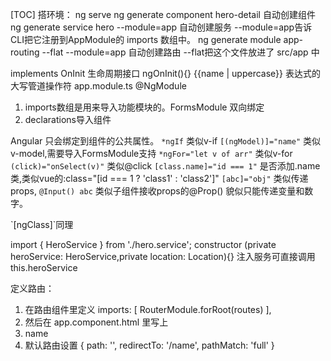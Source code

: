 [TOC]
搭环境：
 ng serve
 ng generate component hero-detail 自动创建组件
 ng generate service hero --module=app 自动创建服务 --module=app告诉CLI把它注册到AppModule的 imports 数组中。
 ng generate module app-routing --flat --module=app 自动创建路由 --flat把这个文件放进了 src/app 中

implements OnInit 生命周期接口 ngOnInit(){}
{{name | uppercase}} 表达式的大写管道操作符
app.module.ts @NgModule
 1. imports数组是用来导入功能模块的。FormsModule 双向绑定
 2. declarations导入组件

Angular 只会绑定到组件的公共属性。
`*ngIf` 类似v-if
`[(ngModel)]="name"` 类似v-model,需要导入FormsModule支持
`*ngFor="let v of arr"` 类似v-for
`(click)="onSelect(v)"` 类似@click
`[class.name]="id === 1"` 是否添加.name类,类似vue的:class="[id === 1 ? 'class1' : 'class2']"
`[abc]="obj"`  类似传递props, `@Input() abc` 类似子组件接收props的@Prop() 貌似只能传递变量和数字。
<div `[ngStyle]`="{'background-color':username === 'zxc' ? 'green' : 'red' }"></<div>  `[ngClass]`同理

import { HeroService } from './hero.service';
constructor (private heroService: HeroService,private location: Location){} 注入服务可直接调用this.heroService

定义路由：
  1. 在路由组件里定义 imports: [ RouterModule.forRoot(routes) ],
  2. 然后在 app.component.html 里写上<router-outlet></router-outlet>
  3. <a routerLink="/name">name</a>
  4. 默认路由设置 { path: '', redirectTo: '/name', pathMatch: 'full' }